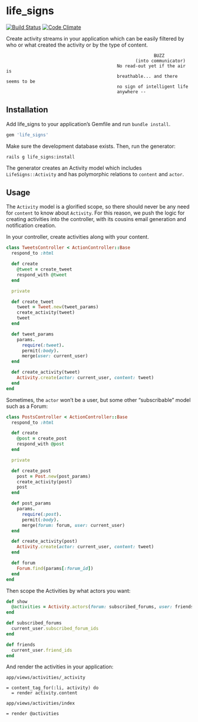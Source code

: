 # life_signs

[![Build Status](https://travis-ci.org/calebthompson/life\_signs.png?branch=master)](https://travis-ci.org/calebthompson/life\_signs)
[![Code Climate](https://codeclimate.com/github/calebthompson/life\_signs.png)](https://codeclimate.com/github/calebthompson/life\_signs)

Create activity streams in your application which can be easily filtered by
who or what created the activity or by the type of content.

                                                            BUZZ
                                                     (into communicator)
                                              No read-out yet if the air is
                                              breathable... and there seems to be
                                              no sign of intelligent life
                                              anywhere --

## Installation

Add life\_signs to your application&rsquo;s Gemfile and run `bundle install`.

```ruby
gem 'life_signs'
```

Make sure the development database exists. Then, run the generator:

```
rails g life_signs:install
```

The generator creates an Activity model which includes `LifeSigns::Activity` and
has polymorphic relations to `content` and `actor`.

## Usage

The `Activity` model is a glorified scope, so there should never be any need for
`content` to know about `Activity`. For this reason, we push the logic for
creating activities into the controller, with its cousins email generation and
notification creation.

In your controller, create activities along with your content.

```ruby
class TweetsController < ActionController::Base
  respond_to :html

  def create
    @tweet = create_tweet
    respond_with @tweet
  end

  private

  def create_tweet
    tweet = Tweet.new(tweet_params)
    create_activity(tweet)
    tweet
  end

  def tweet_params
    params.
      require(:tweet).
      permit(:body).
      merge(user: current_user)
  end

  def create_activity(tweet)
    Activity.create(actor: current_user, content: tweet)
  end
end
```

Sometimes, the `actor` won&rsquo;t be a user, but some other
&ldquo;subscribable&rdquo; model such as a Forum:

```ruby
class PostsController < ActionController::Base
  respond_to :html

  def create
    @post = create_post
    respond_with @post
  end

  private

  def create_post
    post = Post.new(post_params)
    create_activity(post)
    post
  end

  def post_params
    params.
      require(:post).
      permit(:body).
      merge(forum: forum, user: current_user)
  end

  def create_activity(post)
    Activity.create(actor: current_user, content: tweet)
  end

  def forum
    Forum.find(params[:forum_id])
  end
end
```

Then scope the Activities by what actors you want:

```ruby
def show
  @activities = Activity.actors(forum: subscribed_forums, user: friends)
end

def subscribed_forums
  current_user.subscribed_forum_ids
end

def friends
  current_user.friend_ids
end
```

And render the activities in your application:

`app/views/activities/_activity`
```haml
= content_tag_for(:li, activity) do
  = render activity.content
```

`app/views/activities/index`
```haml
= render @activities
```
